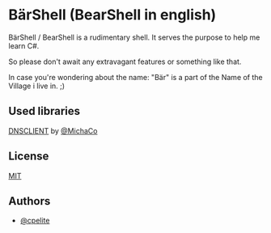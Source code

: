 
# BärShell (BearShell in english)

BärShell / BearShell is a rudimentary shell. It serves the purpose to help me learn C#.

So please don't await any extravagant features or something like that.

In case you're wondering about the name: "Bär" is a part of the Name of the Village i live in. ;)

## Used libraries
[DNSCLIENT](https://github.com/MichaCo/DnsClient.NET) by [@MichaCo](https://github.com/MichaCo)

## License

[MIT](https://choosealicense.com/licenses/mit/)


## Authors

- [@cpelite](https://www.github.com/cpelite)

